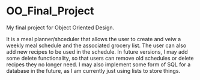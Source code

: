 # OO_Final_Project

My final project for Object Oriented Design.

It is a meal planner/shceduler that allows the user to create and veiw a weekly meal schedule and the associated grocery list. 
The user can also add new recipes to be used in the schedule.
In future versions, I may add some delete functionality, so that users can remove old schedules or delete recipes they no longer need.
I may also implement some form of SQL for a database in the future, as I am currently just using lists to store things.
